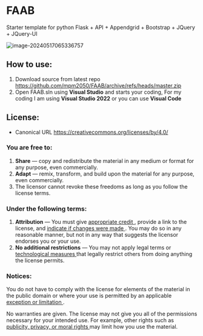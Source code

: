 # FAAB
Starter template for python Flask + API + Appendgrid + Bootstrap + JQuery + JQuery-UI

![image-20240517065336757](D:\GithubRepo24\FAAB\README\image-20240517065336757.png)

## How to use:

1. Download source from latest repo https://github.com/mpm2050/FAAB/archive/refs/heads/master.zip
2. Open FAAB.sln using **Visual Studio** and starts your coding, For my coding I am using **Visual Studio 2022** or you can use **Visual Code**

## License:

- Canonical URL https://creativecommons.org/licenses/by/4.0/

### You are free to:

1. **Share** — copy and redistribute the material in any medium or format for any purpose, even commercially.
2. **Adapt** — remix, transform, and build upon the material for any purpose, even commercially.
3. The licensor cannot revoke these freedoms as long as you follow the license terms.

### Under the following terms:

1. **Attribution** — You must give [appropriate credit ](https://creativecommons.org/licenses/by/4.0/deed.en#ref-appropriate-credit), provide a link to the license, and [indicate if changes were made ](https://creativecommons.org/licenses/by/4.0/deed.en#ref-indicate-changes). You may do so in any reasonable manner, but not in any way that suggests the licensor endorses you or your use.
2. **No additional restrictions** — You may not apply legal terms or [technological measures ](https://creativecommons.org/licenses/by/4.0/deed.en#ref-technological-measures)that legally restrict others from doing anything the license permits.

### Notices:

You do not have to comply with the license for elements of the material in the public domain or where your use is permitted by an applicable [exception or limitation ](https://creativecommons.org/licenses/by/4.0/deed.en#ref-exception-or-limitation).

No warranties are given. The license may not give you all of the permissions necessary for your intended use. For example, other rights such as [publicity, privacy, or moral rights ](https://creativecommons.org/licenses/by/4.0/deed.en#ref-publicity-privacy-or-moral-rights)may limit how you use the material.

